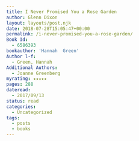```yaml
---
title: I Never Promised You a Rose Garden
author: Glenn Dixon
layout: layouts/post.njk
date: 2018-07-28T15:05:47+00:00
permalink: /i-never-promised-you-a-rose-garden/
Book Id:
  - 6586393
bookauthor: 'Hannah  Green'
Author l-f:
  - Green, Hannah
Additional Authors:
  - Joanne Greenberg
myrating: ★★★★★
pages: 288
dateread:
  - 2017/09/13
status: read
categories:
  - Uncategorized
tags:
  - posts
  - books
---
```

